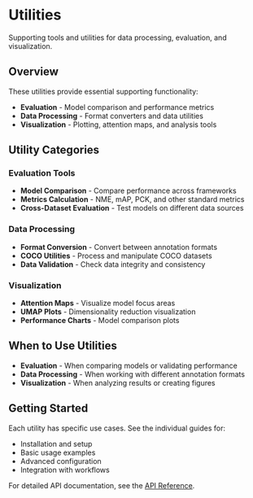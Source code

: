 # Utilities

Supporting tools and utilities for data processing, evaluation, and visualization.

## Overview

These utilities provide essential supporting functionality:

- **Evaluation** - Model comparison and performance metrics
- **Data Processing** - Format converters and data utilities
- **Visualization** - Plotting, attention maps, and analysis tools

## Utility Categories

### Evaluation Tools
- **Model Comparison** - Compare performance across frameworks
- **Metrics Calculation** - NME, mAP, PCK, and other standard metrics
- **Cross-Dataset Evaluation** - Test models on different data sources

### Data Processing
- **Format Conversion** - Convert between annotation formats
- **COCO Utilities** - Process and manipulate COCO datasets
- **Data Validation** - Check data integrity and consistency

### Visualization
- **Attention Maps** - Visualize model focus areas
- **UMAP Plots** - Dimensionality reduction visualization
- **Performance Charts** - Model comparison plots

## When to Use Utilities

- **Evaluation** - When comparing models or validating performance
- **Data Processing** - When working with different annotation formats
- **Visualization** - When analyzing results or creating figures

## Getting Started

Each utility has specific use cases. See the individual guides for:

- Installation and setup
- Basic usage examples
- Advanced configuration
- Integration with workflows

For detailed API documentation, see the [API Reference](../api/index.md).
